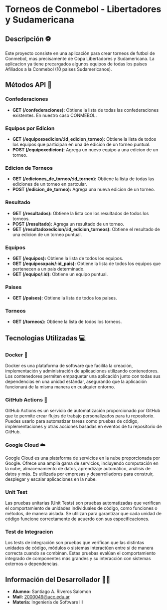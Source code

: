 # Torneos de Conmebol - Libertadores y Sudamericana

## Descripción ⚽

Este proyecto consiste en una aplicación para crear torneos de futbol de Conmebol, mas precisamente de Copa Libertadores y Sudamericana. La aplicacion ya tiene precargados algunos equipos de todas los paises Afiliados a la Conmebol (10 paises Sudamericanos). 

## Métodos API 🚀
### Confederaciones
- **GET (/confederaciones):** Obtiene la lista de todas las confederaciones existentes. En nuestro caso CONMEBOL.
### Equipos por Edicion
- **GET (/equiposxedicion/:id_edicion_torneo):** Obtiene la lista de todos los equipos que participan en una de edicion de un torneo puntual.
- **POST (/equipoxedicion):** Agrega un nuevo equipo a una edicion de un torneo.
### Edicion de Torneos
- **GET (/ediciones_de_torneo/:id_torneo):** Obtiene la lista de todas las ediciones de un torneo en partcular.
- **POST (/edicion_de_torneo):** Agrega una nueva edicion de un torneo.
### Resultado
- **GET (/resultados):** Obtiene la lista con los resultados de todos los torneos.
- **POST (/resultado):** Agrega un resultado de un torneo.
- **GET (/resultadoxedicion/:id_edicion_torneos):** Obtiene el resultado de una edicion de un torneo puntual.
### Equipos
- **GET (/equipos):** Obtiene la lista de todos los equipos.
- **GET (/equiposxpais/:id_pais):** Obtiene la lista de todos los equipos que pertenecen a un pais determinado.
- **GET (/equipo/:id):** Obtiene un equipo puntual.
### Paises
- **GET (/paises):** Obtiene la lista de todos los paises.
### Torneos
- **GET (/torneos):** Obtiene la lista de todos los torneos.

## Tecnologias Utilizadas 💻
### Docker 🐋
Docker es una plataforma de software que facilita la creación, implementación y administración de aplicaciones utilizando contenedores. Los contenedores permiten empaquetar una aplicación junto con todas sus dependencias en una unidad estándar, asegurando que la aplicación funcionará de la misma manera en cualquier entorno.

### GitHub Actions 💾
GitHub Actions es un servicio de automatización proporcionado por GitHub que te permite crear flujos de trabajo personalizados para tu repositorio. Puedes usarlo para automatizar tareas como pruebas de código, implementaciones y otras acciones basadas en eventos de tu repositorio de GitHub.

### Google Cloud ☁️
Google Cloud es una plataforma de servicios en la nube proporcionada por Google. Ofrece una amplia gama de servicios, incluyendo computación en la nube, almacenamiento de datos, aprendizaje automático, análisis de datos y más. Es utilizada por empresas y desarrolladores para construir, desplegar y escalar aplicaciones en la nube.

### Unit Test
Las pruebas unitarias (Unit Tests) son pruebas automatizadas que verifican el comportamiento de unidades individuales de código, como funciones o métodos, de manera aislada. Se utilizan para garantizar que cada unidad de código funcione correctamente de acuerdo con sus especificaciones.

### Test de Integracion
Los tests de integración son pruebas que verifican que las distintas unidades de código, módulos o sistemas interactúen entre sí de manera correcta cuando se combinan. Estas pruebas evalúan el comportamiento integrado de componentes más grandes y su interacción con sistemas externos o dependencias.

## Información del Desarrollador 🧑‍💻

- **Alumno:** Santiago A. Riveros Salomon
- **Mail:** 2000049@ucc.edu.ar
- **Materia:** Ingeniería de Software III

